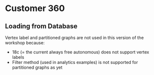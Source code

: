 # Customer 360

## Loading from Database

Vertex label and partitioned graphs are not used in this version of the workshop because:

- 18c (= the current always free autonomous) does not support vertex labels
- Filter method (used in analytics examples) is not supported for partitioned graphs as yet

  
